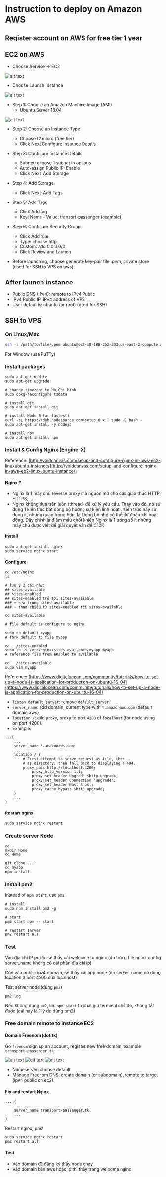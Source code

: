 # Instruction to deploy on Amazon AWS

## Register account on AWS for free tier 1 year

## EC2 on AWS

+ Choose Service -> EC2

![alt text](https://github.com/huynhsamha/transport-passenger/blob/master/deploy-aws/img/01-ec2.png)

+ Choose Launch Instance

![alt text](https://github.com/huynhsamha/transport-passenger/blob/master/deploy-aws/img/02-step0.png)


+ Step 1: Choose an Amazon Machine Image (AMI)
	+ Ubuntu Server 16.04

![alt text](https://github.com/huynhsamha/transport-passenger/blob/master/deploy-aws/img/03-step1.png)


+ Step 2: Choose an Instance Type
	+ Choose t2.micro (free tier)
	+ Click Next Configure Instance Details

	
+ Step 3: Configure Instance Details
	+ Subnet: choose 1 subnet in options
	+ Auto-assign Public IP: Enable
	+ Click Next: Add Storage
	
+ Step 4: Add Storage
	+ Click Next: Add Tags

+ Step 5: Add Tags
	+ Click Add tag
	+ Key: Name - Value: transort-passenger (example)


+ Step 6: Configure Security Group
	+ Click Add rule
	+ Type: choose http
	+ Custom: add 0.0.0.0/0
	+ Click Review and Launch

+ Before launching, choose generate key-pair file *.pem*, private store (used for SSH to VPS on aws).

## After launch instance
+ Public DNS (IPv4): remote to IPv4 Public
+ IPv4 Public IP: IPv4 address of VPS
+ User defaut is: ubuntu (or root) (used for SSH)


## SSH to VPS
### On Linux/Mac
```bash
ssh -i /path/to/file/.pem ubuntu@ec2-18-188-252-203.us-east-2.compute.amazonaws.com
```

For Window (use PuTTy)

### Install packages
```
sudo apt-get update
sudo apt-get upgrade

# change timezone to Ho Chi Minh
sudo dpkg-reconfigure tzdata

# install git
sudo apt-get install git

# install Node 8 (or lastest)
curl -sL https://deb.nodesource.com/setup_8.x | sudo -E bash -
sudo apt-get install -y nodejs

# install npm
sudo apt-get install npm
```

### Install & Config Nginx (Engine-X)
Reference: [http://voidcanvas.com/setup-and-configure-nginx-in-aws-ec2-linuxubuntu-instance/](http://voidcanvas.com/setup-and-configure-nginx-in-aws-ec2-linuxubuntu-instance/)

#### Nginx ?
+ Nginx là 1 máy chủ reverse proxy mã nguồn mở cho các giao thức HTTP, HTTPS, ...
+ Nginx không dựa trên luồn (thread) để xử lý yêu cầu. Thay vào đó, nó sử dụng 1 kiến trúc bất đồng bộ hướng sự kiện linh hoạt . Kiến trúc này sử dụng ít, nhưng quan trọng hợn, là lượng bộ nhớ có thể dự đoán khi hoạt động. Đây chính là điểm mấu chốt khiến Nginx là 1 trong số ít những máy chủ được viết để giải quyết vấn đề C10K

#### Install
```
sudo apt-get install nginx
sudo service nginx start
```

#### Configure
```
cd /etc/nginx
ls

# lưu ý 2 cái này:
## sites-available
## sites-enabled
## sites-enabled trỏ tới sites-available
### + sửa trong sites-available
### + tham chiếu từ sites-enabled tới sites-available

cd sites-available

# file default is configure to nginx

sudo cp default myapp
# fork default to file myapp

cd ../sites-enabled
sudo ln -s /etc/nginx/sites-available/myapp myapp
# reference file from enabled to available

cd ../sites-available
sudo vim myapp
```

Reference: [https://www.digitalocean.com/community/tutorials/how-to-set-up-a-node-js-application-for-production-on-ubuntu-16-04](https://www.digitalocean.com/community/tutorials/how-to-set-up-a-node-js-application-for-production-on-ubuntu-16-04)

+ `listen default_server`: remove `default_server`
+ `server_name`: add domain, current type with `*.amazonaws.com` (default domain aws)
+ `location /`: add `proxy`, proxy to port `4200` of `localhost` (for node using on port 4200).
+ Example:
```
...{
	...
	server_name *.amazonaws.com;
	...
	location / {
		# First attempt to serve request as file, then
		# as directory, then fall back to displaying a 404.
		proxy_pass http://localhost:4200;
        	proxy_http_version 1.1;
       		proxy_set_header Upgrade $http_upgrade;
        	proxy_set_header Connection 'upgrade';
        	proxy_set_header Host $host;
        	proxy_cache_bypass $http_upgrade;
	}
	...
}
```

#### Restart nginx
```
sudo service nginx restart
```



### Create server Node
```
cd ~
mkdir Home
cd Home

git clone ...
cd myapp
npm install
```


### Install pm2
Instead of `npm start`, use `pm2`.
```
# install
sudo npm install pm2 -g

# start
pm2 start npm -- start

# restart server
pm2 restart all
```


### Test
Vào địa chỉ IP public sẽ thấy cái welcome to nginx (do trong file nginx config server_name không có cái phần địa chỉ ip)

Còn vào public ipv4 domain, sẽ thấy cái app node (do server_name có dùng location ở port 4200 của localhost)

Test server node (dùng `pm2`)
```
pm2 log
```

Nếu không dùng `pm2`, lúc `npm start` ta phải giữ terminal chỗ đó, không tắt được (cái này là 1 lý do dùng pm2)


### Free domain remote to instance EC2

#### Domain Freenom (dot.tk)

Go `freenom` sign up an account, register new free domain, example `transport-passenger.tk`

![alt text](https://github.com/huynhsamha/transport-passenger/blob/master/deploy-aws/img/10-freenom.png)
![alt text](https://github.com/huynhsamha/transport-passenger/blob/master/deploy-aws/img/11-freenom.png)
![alt text](https://github.com/huynhsamha/transport-passenger/blob/master/deploy-aws/img/12-freenom.png)


+ Nameserver: choose default
+ Manage Freenom DNS, create domain (or subdomain), remote to target (ipv4 public on ec2).

#### Fix and restart Nginx
```
... {
	...
	server_name transport-passenger.tk;
	...
}
```

Restart nginx, pm2
```
sudo service nginx restart
pm2 restart all
```

#### Test
+ Vào domain đã đăng ký thấy node chạy
+ Vào domain bên aws hoặc ip thì thấy trang welcome nginx
